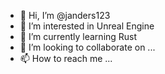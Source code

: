 - 👋 Hi, I’m @janders123
- 👀 I’m interested in Unreal Engine
- 🌱 I’m currently learning Rust
- 💞️ I’m looking to collaborate on ...
- 📫 How to reach me ...

<!---
janders123/janders123 is a ✨ special ✨ repository because its `README.md` (this file) appears on your GitHub profile.
You can click the Preview link to take a look at your changes.
--->

